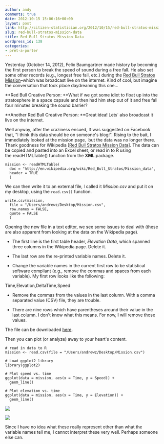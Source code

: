 ```yaml
---
author: andy
comments: true
date: 2012-10-15 15:06:16+00:00
layout: post
link: http://citizen-statistician.org/2012/10/15/red-bull-stratos-mission-data/
slug: red-bull-stratos-mission-data
title: Red Bull Stratos Mission Data
wordpress_id: 138
categories:
- pret-a-porter
---
```


Yesterday (October 14, 2012), Felix Baumgartner made history by becoming the first person to break the speed of sound during a free fall. He also set some other records (e.g., longest free fall, etc.) during the [Red Bull Stratos Mission](www.redbullstratos.com)–which was broadcast live on the internet. Kind of cool, but imagine the conversation that took place daydreaming this one...


**Red Bull Creative Person: **What if we got some idiot to float up into the stratosphere in a space capsule and then had him step out of it and free fall four minutes breaking the sound barrier?




**Another Red Bull Creative Person: **Great idea! Lets' also broadcast it live on the internet.


Well anyway, after the craziness ensued, It was suggested on Facebook that, "I think this data should be on someone's blog!". Rising to the bait, I immediately looked at the mission page,  but the data was no longer there. Thank goodness for Wikipedia [[Red Bull Stratos Mission Data](http://en.wikipedia.org/wiki/Red_Bull_Stratos/Mission_data)]. The data can be copied and pasted into an Excel sheet, or read in to R using the readHTMLTable() function from the **XML** package.

```
mission <- readHTMLTable(
  doc = "http://en.wikipedia.org/wiki/Red_Bull_Stratos/Mission_data",
  header = TRUE
  )
```

We can then write it to an external file, I called it _Mission.csv_ and put it on my desktop, using the `read.csv()` function.

```
write.csv(mission,
  file = "/Users/andrewz/Desktop/Mission.csv",
  row.names = FALSE,
  quote = FALSE
  )
```

Opening the new file in a text editor, we see some issues to deal with (these are also apparent from looking at the data on the Wikipedia page).



	
  * The first line is the first table header, _Elevation Data_, which spanned three columns in the Wikipedia page. Delete it.

	
  * The last row are the re-printed variable names. Delete it.

	
  * Change the variable names in the current first row to be statistical software compliant (e.g., remove the commas and spaces from each variable). My first row looks like the following:




Time,Elevation,DeltaTime,Speed








	
  * Remove the commas from the values in the last column. With a comma separated value (CSV) file, they are trouble.

	
  * There are nine rows which have parentheses around their value in the last column. I don't know what this means. For now, I will remove those values.


The file can be downloaded [here](http://citizen-statistician.org/?attachment_id=152).

Then you can plot (or analyze) away to your heart's content.

```
# read in data to R
mission <- read.csv(file = "/Users/andrewz/Desktop/Mission.csv")

# Load ggplot2 library
library(ggplot2)

# Plot speed vs. time
ggplot(data = mission, aes(x = Time, y = Speed)) +
  geom_line()

# Plot elevation vs. time
ggplot(data = mission, aes(x = Time, y = Elevation)) +
  geom_line()
```

[![](http://citizen-statistician.org/wp-content/uploads/2012/10/p1-1024x1024.jpg)](http://citizen-statistician.org/wp-content/uploads/2012/10/p1.jpg)

[![](http://citizen-statistician.org/wp-content/uploads/2012/10/p2-1024x1024.jpg)](http://citizen-statistician.org/wp-content/uploads/2012/10/p2.jpg)

Since I have no idea what these really represent other than what the variable names tell me, I cannot interpret these very well. Perhaps someone else can.
